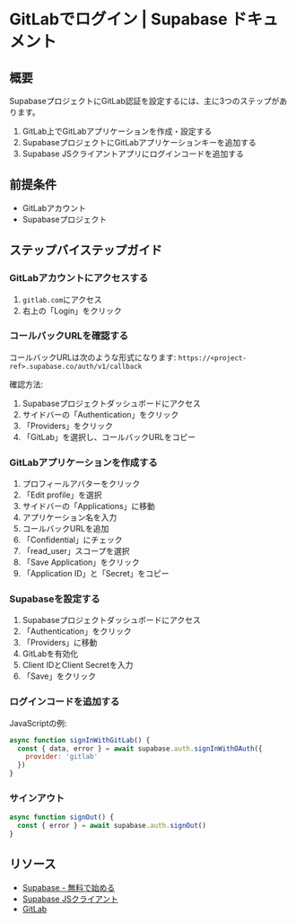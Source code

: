 # GitLabでログイン | Supabase ドキュメント

## 概要

SupabaseプロジェクトにGitLab認証を設定するには、主に3つのステップがあります。

1. GitLab上でGitLabアプリケーションを作成・設定する
2. SupabaseプロジェクトにGitLabアプリケーションキーを追加する
3. Supabase JSクライアントアプリにログインコードを追加する

## 前提条件

- GitLabアカウント
- Supabaseプロジェクト

## ステップバイステップガイド

### GitLabアカウントにアクセスする

1. `gitlab.com`にアクセス
2. 右上の「Login」をクリック

### コールバックURLを確認する

コールバックURLは次のような形式になります: `https://<project-ref>.supabase.co/auth/v1/callback`

確認方法:
1. Supabaseプロジェクトダッシュボードにアクセス
2. サイドバーの「Authentication」をクリック
3. 「Providers」をクリック
4. 「GitLab」を選択し、コールバックURLをコピー

### GitLabアプリケーションを作成する

1. プロフィールアバターをクリック
2. 「Edit profile」を選択
3. サイドバーの「Applications」に移動
4. アプリケーション名を入力
5. コールバックURLを追加
6. 「Confidential」にチェック
7. 「read_user」スコープを選択
8. 「Save Application」をクリック
9. 「Application ID」と「Secret」をコピー

### Supabaseを設定する

1. Supabaseプロジェクトダッシュボードにアクセス
2. 「Authentication」をクリック
3. 「Providers」に移動
4. GitLabを有効化
5. Client IDとClient Secretを入力
6. 「Save」をクリック

### ログインコードを追加する

JavaScriptの例:
```javascript
async function signInWithGitLab() {
  const { data, error } = await supabase.auth.signInWithOAuth({
    provider: 'gitlab'
  })
}
```

### サインアウト

```javascript
async function signOut() {
  const { error } = await supabase.auth.signOut()
}
```

## リソース

- [Supabase - 無料で始める](https://supabase.com)
- [Supabase JSクライアント](https://github.com/supabase/supabase-js)
- [GitLab](https://gitlab.com)
